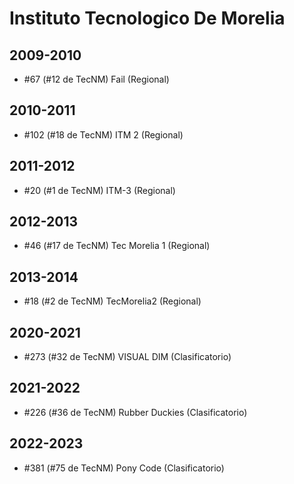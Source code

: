 # Instituto Tecnologico De Morelia

## 2009-2010

- #67 (#12 de TecNM) Fail (Regional)

## 2010-2011

- #102 (#18 de TecNM) ITM 2 (Regional)

## 2011-2012

- #20 (#1 de TecNM) ITM-3 (Regional)

## 2012-2013

- #46 (#17 de TecNM) Tec Morelia 1 (Regional)

## 2013-2014

- #18 (#2 de TecNM) TecMorelia2 (Regional)

## 2020-2021

- #273 (#32 de TecNM) VISUAL DIM (Clasificatorio)

## 2021-2022

- #226 (#36 de TecNM) Rubber Duckies (Clasificatorio)

## 2022-2023

- #381 (#75 de TecNM) Pony Code (Clasificatorio)


